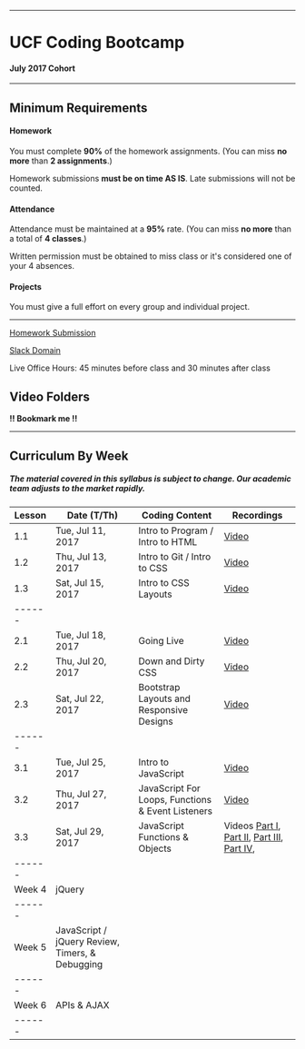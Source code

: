-----------------------------------------
# UCF Coding Bootcamp


#### July 2017 Cohort


-----------------------------------------


## Minimum Requirements


#### Homework


You must complete **90%** of the homework assignments. (You can miss **no more** than **2 assignments**.)


Homework submissions **must be on time AS IS**. Late submissions will not be counted.


#### Attendance


Attendance must be maintained at a **95%** rate. (You can miss **no more** than a total of **4 classes**.)


Written permission must be obtained to miss class or it's considered one of your 4 absences.


#### Projects


You must give a full effort on every group and individual project.


-----------------------------------------


[Homework Submission](http://bootcampspot-v2.com)

[Slack Domain](https://ucflm201707fsf2.slack.com/)

Live Office Hours: 45 minutes before class and 30 minutes after class

## Video Folders 
**!! Bookmark me !!**

-----------------------------------------
## Curriculum By Week


##### The material covered in this syllabus is subject to change. Our academic team adjusts to the market rapidly.
|	Lesson	|	Date (T/Th)	|	Coding Content	|	Recordings	|
|	----------------------------	|	----------------------------	|	----------------------------	|	----------------------------	|
|	1.1	|	Tue, Jul 11, 2017	|	Intro to Program / Intro to HTML 	|	[Video](https://codingbootcamp.hosted.panopto.com/Panopto/Pages/Viewer.aspx?id=d1efb196-c78f-4a6c-988b-97e2b8a30df5)	|
|	1.2	|	Thu, Jul 13, 2017	|	Intro to Git / Intro to CSS	| [Video](https://codingbootcamp.hosted.panopto.com/Panopto/Pages/Viewer.aspx?id=b29e8200-66eb-47bd-8b61-10b4b0fedb91)	| 
|	1.3	|	Sat, Jul 15, 2017	|	Intro to CSS Layouts	| [Video](https://codingbootcamp.hosted.panopto.com/Panopto/Pages/Viewer.aspx?id=7abedbab-3f62-4f99-8e26-a280425fd856)	|
|	------	|
|	2.1	|	Tue, Jul 18, 2017	|	Going Live | [Video](https://codingbootcamp.hosted.panopto.com/Panopto/Pages/Viewer.aspx?id=95019ac2-7c29-43fd-b2fa-c4f6592886c4)	|
|	2.2	|	Thu, Jul 20, 2017	|	Down and Dirty CSS | [Video](https://codingbootcamp.hosted.panopto.com/Panopto/Pages/Viewer.aspx?id=d35eecf6-7fd6-4ee0-96ce-13e0f59a21e1)	|
|	2.3	|	Sat, Jul 22, 2017	|	Bootstrap Layouts and Responsive Designs | [Video](https://codingbootcamp.hosted.panopto.com/Panopto/Pages/Viewer.aspx?id=49e61865-37d1-4f33-bf0e-126f3455c76d)	|
|	------	|
| 3.1 | Tue, Jul 25, 2017 | Intro to JavaScript | [Video](https://codingbootcamp.hosted.panopto.com/Panopto/Pages/Viewer.aspx?id=07b96c30-f8c4-4049-8d2f-d4c7d74cbc70) |
| 3.2 | Thu, Jul 27, 2017 | JavaScript For Loops, Functions & Event Listeners | [Video](https://codingbootcamp.hosted.panopto.com/Panopto/Pages/Viewer.aspx?id=0f7e9ccc-7fe6-4f63-8a66-65b9002a554e) |
| 3.3 | Sat, Jul 29, 2017 | JavaScript Functions & Objects | Videos [Part I](https://codingbootcamp.hosted.panopto.com/Panopto/Pages/Viewer.aspx?id=bef5b97a-03d3-45d6-8ca3-c6c44b89f761), [Part II](https://codingbootcamp.hosted.panopto.com/Panopto/Pages/Viewer.aspx?id=4c58c4dc-e4a9-47ae-ac72-d36ed704f1bf), [Part III](https://codingbootcamp.hosted.panopto.com/Panopto/Pages/Viewer.aspx?id=7edece3c-b5e4-4fd0-ab26-51159498247d), [Part IV](https://codingbootcamp.hosted.panopto.com/Panopto/Pages/Viewer.aspx?id=43b87561-c750-48d8-ac82-a73482edcc73), |
|	------ |
| Week 4 | jQuery |
|	------	|
| Week 5 | JavaScript / jQuery Review, Timers, & Debugging |
|	------	|
| Week 6 | APIs & AJAX |
|	------	|
